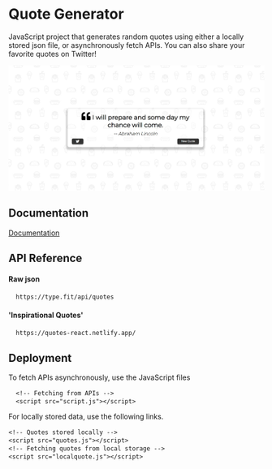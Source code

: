 # Quote Generator

JavaScript project that generates random quotes using either a locally stored json file, or asynchronously fetch APIs.
You can also share your favorite quotes on Twitter!

![Responive](https://github.com/dwilson-coder/quote_generator/blob/main/desktop_screenshot.jpg)
## Documentation

[Documentation](https://github.com/dwilson-coder/quote_generator)

  
## API Reference

#### Raw json 
```http
  https://type.fit/api/quotes
```

#### 'Inspirational Quotes'

```http
  https://quotes-react.netlify.app/
```

  
## Deployment

To fetch APIs asynchronously, use the JavaScript files 


```code
  <!-- Fetching from APIs -->
  <script src="script.js"></script>
```

  For locally stored data, use the following links.
  ```code
<!-- Quotes stored locally -->
<script src="quotes.js"></script>
<!-- Fetching quotes from local storage -->
<script src="localquote.js"></script>
```